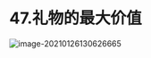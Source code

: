 # 47.礼物的最大价值

![image-20210126130626665](https://gitee.com/likeloveC/picture_bed/raw/master/img/8.26/20210126130633.png)